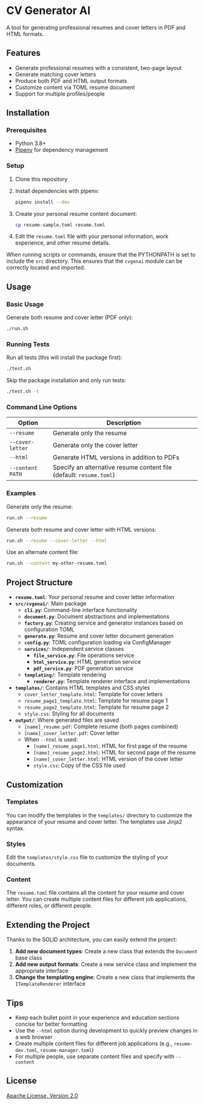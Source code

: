 # CV Generator AI

A tool for generating professional resumes and cover letters in PDF and HTML formats.

## Features

- Generate professional resumes with a consistent, two-page layout
- Generate matching cover letters
- Produce both PDF and HTML output formats
- Customize content via TOML resume document
- Support for multiple profiles/people

## Installation

### Prerequisites

- Python 3.8+
- [Pipenv](https://pipenv.pypa.io/) for dependency management

### Setup

1. Clone this repository

2. Install dependencies with pipenv:
   ```bash
   pipenv install --dev
   ```

3. Create your personal resume content document:
   ```bash
   cp resume-sample.toml resume.toml
   ```

4. Edit the `resume.toml` file with your personal information, work experience, and other resume details.

When running scripts or commands, ensure that the PYTHONPATH is set to include the `src` directory. This ensures that the `cvgenai` module can be correctly located and imported.

## Usage

### Basic Usage

Generate both resume and cover letter (PDF only):

```bash
./run.sh
```

### Running Tests

Run all tests (this will install the package first):

```bash
./test.sh
```

Skip the package installation and only run tests:

```bash
./test.sh -t
```

### Command Line Options

| Option | Description |
|--------|-------------|
| `--resume` | Generate only the resume |
| `--cover-letter` | Generate only the cover letter |
| `--html` | Generate HTML versions in addition to PDFs |
| `--content PATH` | Specify an alternative resume content file (default: `resume.toml`) |

### Examples

Generate only the resume:
```bash
run.sh --resume
```

Generate both resume and cover letter with HTML versions:
```bash
run.sh --resume --cover-letter --html
```

Use an alternate content file:
```bash
run.sh --content my-other-resume.toml
```

## Project Structure

- **`resume.toml`**: Your personal resume and cover letter information
- **`src/cvgenai/`**: Main package
  - **`cli.py`**: Command-line interface functionality
  - **`document.py`**: Document abstractions and implementations
  - **`factory.py`**: Creating service and generator instances based on configuration TOML
  - **`generate.py`**: Resume and cover letter document generation
  - **`config.py`**: TOML configuration loading via ConfigManager
  - **`services/`**: Independent service classes
    - **`file_service.py`**: File operations service
    - **`html_service.py`**: HTML generation service
    - **`pdf_service.py`**: PDF generation service
  - **`templating/`**: Template rendering
    - **`renderer.py`**: Template renderer interface and implementations
- **`templates/`**: Contains HTML templates and CSS styles
  - `cover_letter_template.html`: Template for cover letters
  - `resume_page1_template.html`: Template for resume page 1
  - `resume_page2_template.html`: Template for resume page 2
  - `style.css`: Styling for all documents
- **`output/`**: Where generated files are saved
  - `[name]_resume.pdf`: Complete resume (both pages combined)
  - `[name]_cover_letter.pdf`: Cover letter
  - When `--html` is used:
    - `[name]_resume_page1.html`: HTML for first page of the resume
    - `[name]_resume_page2.html`: HTML for second page of the resume
    - `[name]_cover_letter.html`: HTML version of the cover letter
    - `style.css`: Copy of the CSS file used

## Customization

### Templates

You can modify the templates in the `templates/` directory to customize the appearance of your resume and cover letter. The templates use Jinja2 syntax.

### Styles

Edit the `templates/style.css` file to customize the styling of your documents.

### Content

The `resume.toml` file contains all the content for your resume and cover letter. You can create multiple content files for different job applications, different roles, or different people.

## Extending the Project

Thanks to the SOLID architecture, you can easily extend the project:

1. **Add new document types**: Create a new class that extends the `Document` base class
2. **Add new output formats**: Create a new service class and implement the appropriate interface
3. **Change the templating engine**: Create a new class that implements the `ITemplateRenderer` interface

## Tips

- Keep each bullet point in your experience and education sections concise for better formatting
- Use the `--html` option during development to quickly preview changes in a web browser
- Create multiple content files for different job applications (e.g., `resume-dev.toml`, `resume-manager.toml`)
- For multiple people, use separate content files and specify with `--content`

## License

[Apache License, Version 2.0](https://www.apache.org/licenses/LICENSE-2.0)
